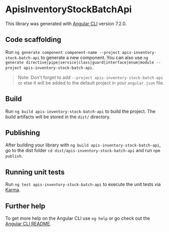 # ApisInventoryStockBatchApi

This library was generated with [Angular CLI](https://github.com/angular/angular-cli) version 7.2.0.

## Code scaffolding

Run `ng generate component component-name --project apis-inventory-stock-batch-api` to generate a new component. You can also use `ng generate directive|pipe|service|class|guard|interface|enum|module --project apis-inventory-stock-batch-api`.

> Note: Don't forget to add `--project apis-inventory-stock-batch-api` or else it will be added to the default project in your `angular.json` file.

## Build

Run `ng build apis-inventory-stock-batch-api` to build the project. The build artifacts will be stored in the `dist/` directory.

## Publishing

After building your library with `ng build apis-inventory-stock-batch-api`, go to the dist folder `cd dist/apis-inventory-stock-batch-api` and run `npm publish`.

## Running unit tests

Run `ng test apis-inventory-stock-batch-api` to execute the unit tests via [Karma](https://karma-runner.github.io).

## Further help

To get more help on the Angular CLI use `ng help` or go check out the [Angular CLI README](https://github.com/angular/angular-cli/blob/master/README.md).
